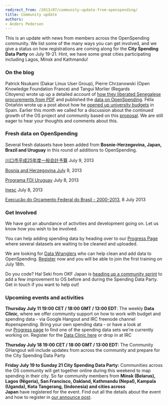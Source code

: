 ```yaml
---
redirect_from: /2013/07/community-update-from-openspending/
title: Community update
authors:
- Anders Pedersen
---
```

This is an update with news from members across the OpenSpending community. We list some of the many ways you can get involved, and we give a status on how registrations are coming along for the <strong>City Spending Data Party</strong> on July 19-21. Hint, we have some great cities participating including Lagos, Minsk and Kathmandu!

<h3>On the blog</h3>
Patrick Nsukami (Dakar Linux User Group), Pierre Chrzanowski (Open Knowledge Foundation France) and Tangui Morlier (Regards Citoyens) wrote up up a detailed account of <a href="http://blog.openspending.org/2013/07/04/exploring-senegal-public-procurements-how-we-turned-pdf-files-into-browsable-data/">how they liberated Senegalese procurements from PDF</a> and published the <a href="http://openspending.org/marches-publics-senegal">data on OpenSpending</a>.
Félix Ontañón wrote up a post about how he <a href="http://blog.openspending.org/2013/06/17/budget-transparency-for-an-open-university/">opened up university budgets</a> in Spain.
Earlier this month we called for a discussion about the continued growth of the OS project and community based on this <a href="http://blog.openspending.org/2013/07/02/project-and-community-proposal/">proposal</a>. We are still eager to hear your thoughts and comments about this.

<h3>Fresh data on OpenSpending</h3>
Several fresh datasets have been added from <strong>Bosnie-Herzegovina, Japan, Brazil and Uruguay</strong> in this round of additions to OpenSpending.

<a href="http://openspending.org/kawaguchi_2013_shikai">川口市平成25年度一般会計予算</a> July 9, 2013

<a href="http://openspending.org/bosnia-and-herzegovina">Bosnia and Herzegovina July</a> 8, 2013

<a href="https://openspending.org/fdi_uy_2013">Programa FDI Uruguay</a> July 8, 2013

<a href="http://openspending.org/inesc">Inesc</a> July 8, 2013

<a href="http://openspending.org/orcamento_brasil_2000_2013">Execução do Orçamento Federal do Brasil - 2000-2013</a>, 8 July 2013

<h3>Get Involved</h3>
We have got an abundance of activities and development going on. Let us know how you wish to be involved.

You can help adding spending data by heading over to our <a href="http://progress.openspending.org/">Progress Page</a> where several datasets are waiting to be cleaned and uploaded.

We are looking for <a href="http://blog.openspending.org/2013/07/08/join-the-openspending-data-wranglers-and-help-open-up-finances-around-the-world/">Data Wranglers</a> who can help clean and add data to OpenSpending. <a href="https://docs.google.com/a/okfn.org/forms/d/1jL4lGrC_z577r7iQLcJw_PYzDCNzKrPh-QPPl2q4QMM/viewform">Register</a> now and you will be able to join the first training on July 18th.

Do you code? Hal Seki from OKF Japan is <a href="https://github.com/openspending/openspending/issues?milestone=24&amp;state=open">heading up a community sprint</a> to add a few improvement to OS before and during the Spending Data Party. Get in touch if you want to help out!

<h3>Upcoming events and activities</h3>
<strong></strong><strong>Thursday July 11 19:00 CET / 18:00 GMT / 13:00 EDT</strong>: The weekly <strong>Data Clinic</strong>, where we offer community support on how to work with budget and spending data - via Google Hangout and IRC freenode channel #openspending.
Bring your own spending data - or have a look at our <a href="http://progress.openspending.org/" target="_blank">Progress page</a> to find one of the spending data sets we're currently working on. Register for the <a href="https://docs.google.com/forms/d/1vi2LNysNsu346-X8H5oIp00OUjDFsiR_pYcQSWrQAiY/viewform">Data Clinic here</a> or drop in at IRC

<strong>Thursday July 18 <strong>19:00 CET / 18:00 GMT / 13:00 EDT</strong>:</strong> The Community GHangout will include updates from across the community and prepare for the City Spending Data Party

<strong>Friday July 19 to Sunday 21 City Spending Data Party:</strong> Communities across the OS community will get together online during this weekend to map spending in their city. So far community members from <strong>Minsk (Belarus), Lagos (Nigeria), San Francisco, Oakland, Kathmandu (Nepal), Kampala (Uganda), Kota Tangerang, (Indonesia) and cities across Japan</strong> have registered for the event. Find out all the details about the event and how to register in <a href="http://blog.openspending.org/2013/06/30/spending-data-party-announce/">our announce post</a>.

<h3></h3>
